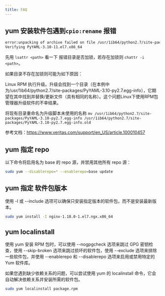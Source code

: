 ```yaml
---
title: FAQ
---
```


## yum 安装软件包遇到`cpio:rename` 报错

```bash
error:unpacking of archive failed on file /usr/1ib64/python2.7/site-packages/PyYAML-3.10-py2.7.egg-info:cpio:rename
Verifying PyYAML-3.10-11.el7.x86_64
```

先用 `lsattr <path>` 看一下 报错目录是否加锁，若存在加锁则 `chattr -i <path>`。

如果目录不存在加锁则可能为如下原因：

Linux RPM 执行升级。升级会找到一个目录（在本例中为/usr/1ib64/python2.7/site-packages/PyYAML-3.10-py2.7.egg-info），它期望在其中找到并替换/更新文件（具有相同的名称）。这个问题Linux下使用RPM包管理器升级软件的不幸结果。

将现有目录重命名为升级脚本未使用的名称 `mv /usr/1ib64/python2.7/site-packages/PyYAML-3.10-py2.7.egg-info /usr/1ib64/python2.7/site-packages/PyYAML-3.10-py2.7.egg-info.old`

参考文档：https://www.veritas.com/support/en_US/article.100010457

## yum 指定 repo
以下命令将启用名为 base 的 repo 源，并禁用其他所有 repo 源：

```bash
sudo yum --disablerepo=* --enablerepo=base update
```

## yum 指定 软件包版本

使用 -I 或 --include 选项可以确保只安装指定版本的软件包，而不是安装最新版本。
```bash
sudo yum install -I nginx-1.18.0-1.el7.ngx.x86_64
```

## yum localinstall
使用 yum 安装 RPM 包时，可以使用 --nogpgcheck 选项来跳过 GPG 密钥检查，使用 --skip-broken 选项来跳过损坏的软件包，使用 --exclude 选项来排除一些软件包，并使用 --enablerepo 和 --disablerepo 选项来启用或禁用特定的 Yum 软件库。


如果您遇到缺少依赖关系的问题，可以尝试使用 yum 的 localinstall 命令，它会自动解决依赖关系并安装所需的软件包。

```bash 
sudo yum localinstall package.rpm

```